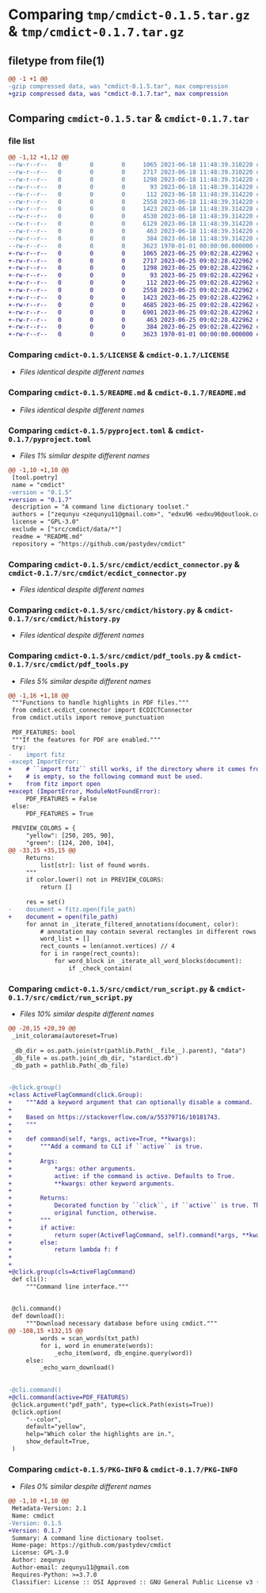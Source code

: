 # Comparing `tmp/cmdict-0.1.5.tar.gz` & `tmp/cmdict-0.1.7.tar.gz`

## filetype from file(1)

```diff
@@ -1 +1 @@
-gzip compressed data, was "cmdict-0.1.5.tar", max compression
+gzip compressed data, was "cmdict-0.1.7.tar", max compression
```

## Comparing `cmdict-0.1.5.tar` & `cmdict-0.1.7.tar`

### file list

```diff
@@ -1,12 +1,12 @@
--rw-r--r--   0        0        0     1065 2023-06-18 11:48:39.310220 cmdict-0.1.5/LICENSE
--rw-r--r--   0        0        0     2717 2023-06-18 11:48:39.310220 cmdict-0.1.5/README.md
--rw-r--r--   0        0        0     1298 2023-06-18 11:48:39.314220 cmdict-0.1.5/pyproject.toml
--rw-r--r--   0        0        0       93 2023-06-18 11:48:39.314220 cmdict-0.1.5/src/cmdict/__init__.py
--rw-r--r--   0        0        0      112 2023-06-18 11:48:39.314220 cmdict-0.1.5/src/cmdict/__main__.py
--rw-r--r--   0        0        0     2558 2023-06-18 11:48:39.314220 cmdict-0.1.5/src/cmdict/ecdict_connector.py
--rw-r--r--   0        0        0     1423 2023-06-18 11:48:39.314220 cmdict-0.1.5/src/cmdict/history.py
--rw-r--r--   0        0        0     4530 2023-06-18 11:48:39.314220 cmdict-0.1.5/src/cmdict/pdf_tools.py
--rw-r--r--   0        0        0     6129 2023-06-18 11:48:39.314220 cmdict-0.1.5/src/cmdict/run_script.py
--rw-r--r--   0        0        0      463 2023-06-18 11:48:39.314220 cmdict-0.1.5/src/cmdict/txt_tools.py
--rw-r--r--   0        0        0      384 2023-06-18 11:48:39.314220 cmdict-0.1.5/src/cmdict/utils.py
--rw-r--r--   0        0        0     3623 1970-01-01 00:00:00.000000 cmdict-0.1.5/PKG-INFO
+-rw-r--r--   0        0        0     1065 2023-06-25 09:02:28.422962 cmdict-0.1.7/LICENSE
+-rw-r--r--   0        0        0     2717 2023-06-25 09:02:28.422962 cmdict-0.1.7/README.md
+-rw-r--r--   0        0        0     1298 2023-06-25 09:02:28.422962 cmdict-0.1.7/pyproject.toml
+-rw-r--r--   0        0        0       93 2023-06-25 09:02:28.422962 cmdict-0.1.7/src/cmdict/__init__.py
+-rw-r--r--   0        0        0      112 2023-06-25 09:02:28.422962 cmdict-0.1.7/src/cmdict/__main__.py
+-rw-r--r--   0        0        0     2558 2023-06-25 09:02:28.422962 cmdict-0.1.7/src/cmdict/ecdict_connector.py
+-rw-r--r--   0        0        0     1423 2023-06-25 09:02:28.422962 cmdict-0.1.7/src/cmdict/history.py
+-rw-r--r--   0        0        0     4685 2023-06-25 09:02:28.422962 cmdict-0.1.7/src/cmdict/pdf_tools.py
+-rw-r--r--   0        0        0     6901 2023-06-25 09:02:28.422962 cmdict-0.1.7/src/cmdict/run_script.py
+-rw-r--r--   0        0        0      463 2023-06-25 09:02:28.422962 cmdict-0.1.7/src/cmdict/txt_tools.py
+-rw-r--r--   0        0        0      384 2023-06-25 09:02:28.422962 cmdict-0.1.7/src/cmdict/utils.py
+-rw-r--r--   0        0        0     3623 1970-01-01 00:00:00.000000 cmdict-0.1.7/PKG-INFO
```

### Comparing `cmdict-0.1.5/LICENSE` & `cmdict-0.1.7/LICENSE`

 * *Files identical despite different names*

### Comparing `cmdict-0.1.5/README.md` & `cmdict-0.1.7/README.md`

 * *Files identical despite different names*

### Comparing `cmdict-0.1.5/pyproject.toml` & `cmdict-0.1.7/pyproject.toml`

 * *Files 1% similar despite different names*

```diff
@@ -1,10 +1,10 @@
 [tool.poetry]
 name = "cmdict"
-version = "0.1.5"
+version = "0.1.7"
 description = "A command line dictionary toolset."
 authors = ["zequnyu <zequnyu11@gmail.com>", "edxu96 <edxu96@outlook.com>"]
 license = "GPL-3.0"
 exclude = ["src/cmdict/data/*"]
 readme = "README.md"
 repository = "https://github.com/pastydev/cmdict"
```

### Comparing `cmdict-0.1.5/src/cmdict/ecdict_connector.py` & `cmdict-0.1.7/src/cmdict/ecdict_connector.py`

 * *Files identical despite different names*

### Comparing `cmdict-0.1.5/src/cmdict/history.py` & `cmdict-0.1.7/src/cmdict/history.py`

 * *Files identical despite different names*

### Comparing `cmdict-0.1.5/src/cmdict/pdf_tools.py` & `cmdict-0.1.7/src/cmdict/pdf_tools.py`

 * *Files 5% similar despite different names*

```diff
@@ -1,16 +1,18 @@
 """Functions to handle highlights in PDF files."""
 from cmdict.ecdict_connector import ECDICTConnector
 from cmdict.utils import remove_punctuation
 
 PDF_FEATURES: bool
 """If the features for PDF are enabled."""
 try:
-    import fitz
-except ImportError:
+    # ``import fitz`` still works, if the directory where it comes from
+    # is empty, so the following command must be used.
+    from fitz import open
+except (ImportError, ModuleNotFoundError):
     PDF_FEATURES = False
 else:
     PDF_FEATURES = True
 
 PREVIEW_COLORS = {
     "yellow": [250, 205, 90],
     "green": [124, 200, 104],
@@ -33,15 +35,15 @@
     Returns:
         list[str]: list of found words.
     """
     if color.lower() not in PREVIEW_COLORS:
         return []
 
     res = set()
-    document = fitz.open(file_path)
+    document = open(file_path)
     for annot in _iterate_filtered_annotations(document, color):
         # annotation may contain several rectangles in different rows
         word_list = []
         rect_counts = len(annot.vertices) // 4
         for i in range(rect_counts):
             for word_block in _iterate_all_word_blocks(document):
                 if _check_contain(
```

### Comparing `cmdict-0.1.5/src/cmdict/run_script.py` & `cmdict-0.1.7/src/cmdict/run_script.py`

 * *Files 10% similar despite different names*

```diff
@@ -20,15 +20,39 @@
 _init_colorama(autoreset=True)
 
 _db_dir = os.path.join(str(pathlib.Path(__file__).parent), "data")
 _db_file = os.path.join(_db_dir, "stardict.db")
 _db_path = pathlib.Path(_db_file)
 
 
-@click.group()
+class ActiveFlagCommand(click.Group):
+    """Add a keyword argument that can optionally disable a command.
+
+    Based on https://stackoverflow.com/a/55379716/10181743.
+    """
+
+    def command(self, *args, active=True, **kwargs):
+        """Add a command to CLI if ``active`` is true.
+
+        Args:
+            *args: other arguments.
+            active: if the command is active. Defaults to True.
+            **kwargs: other keyword arguments.
+
+        Returns:
+            Decorated function by ``click``, if ``active`` is true. The
+            original function, otherwise.
+        """
+        if active:
+            return super(ActiveFlagCommand, self).command(*args, **kwargs)
+        else:
+            return lambda f: f
+
+
+@click.group(cls=ActiveFlagCommand)
 def cli():
     """Command line interface."""
 
 
 @cli.command()
 def download():
     """Download necessary database before using cmdict."""
@@ -108,15 +132,15 @@
         words = scan_words(txt_path)
         for i, word in enumerate(words):
             _echo_item(word, db_engine.query(word))
     else:
         _echo_warn_download()
 
 
-@cli.command()
+@cli.command(active=PDF_FEATURES)
 @click.argument("pdf_path", type=click.Path(exists=True))
 @click.option(
     "--color",
     default="yellow",
     help="Which color the highlights are in.",
     show_default=True,
 )
```

### Comparing `cmdict-0.1.5/PKG-INFO` & `cmdict-0.1.7/PKG-INFO`

 * *Files 0% similar despite different names*

```diff
@@ -1,10 +1,10 @@
 Metadata-Version: 2.1
 Name: cmdict
-Version: 0.1.5
+Version: 0.1.7
 Summary: A command line dictionary toolset.
 Home-page: https://github.com/pastydev/cmdict
 License: GPL-3.0
 Author: zequnyu
 Author-email: zequnyu11@gmail.com
 Requires-Python: >=3.7.0
 Classifier: License :: OSI Approved :: GNU General Public License v3 (GPLv3)
```

